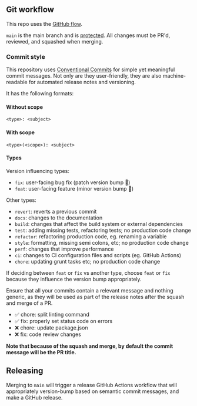 ## Git workflow

This repo uses the [GitHub flow](https://guides.github.com/introduction/flow/).

`main` is the main branch and is [protected](https://docs.github.com/en/github/administering-a-repository/about-protected-branches). All changes must be PR'd, reviewed, and squashed when merging.

### Commit style

This repository uses [Conventional Commits](https://www.conventionalcommits.org) for simple yet meaningful commit messages. Not only are they user-friendly, they are also machine-readable for automated release notes and versioning.


It has the following formats:

#### Without scope

```
<type>: <subject>
```

#### With scope
```
<type>(<scope>): <subject>
```

#### Types

Version influencing types:
- `fix`: user-facing bug fix (patch version bump 🏥)
- `feat`: user-facing feature (minor version bump 🌟)

Other types:
- `revert`: reverts a previous commit
- `docs`: changes to the documentation
- `build`: changes that affect the build system or external dependencies
- `test`: adding missing tests, refactoring tests; no production code change
- `refactor`: refactoring production code, eg. renaming a variable
- `style`: formatting, missing semi colons, etc; no production code change
- `perf`: changes that improve performance
- `ci`: changes to CI configuration files and scripts (eg. GitHub Actions)
- `chore`: updating grunt tasks etc; no production code change

If deciding between `feat` or `fix` vs another type, choose `feat` or `fix` because they influence the version bump appropriately.

Ensure that all your commits contain a relevant message and nothing generic, as they will be used as part of the release notes after the squash and merge of a PR.

- ✅ chore: split linting command
- ✅ fix: properly set status code on errors
- ❌ chore: update package.json
- ❌ fix: code review changes

**Note that because of the squash and merge, by default the commit message will be the PR title.**

## Releasing

Merging to `main` will trigger a release GitHub Actions workflow that will appropriately version-bump based on semantic commit messages, and make a GitHub release.
